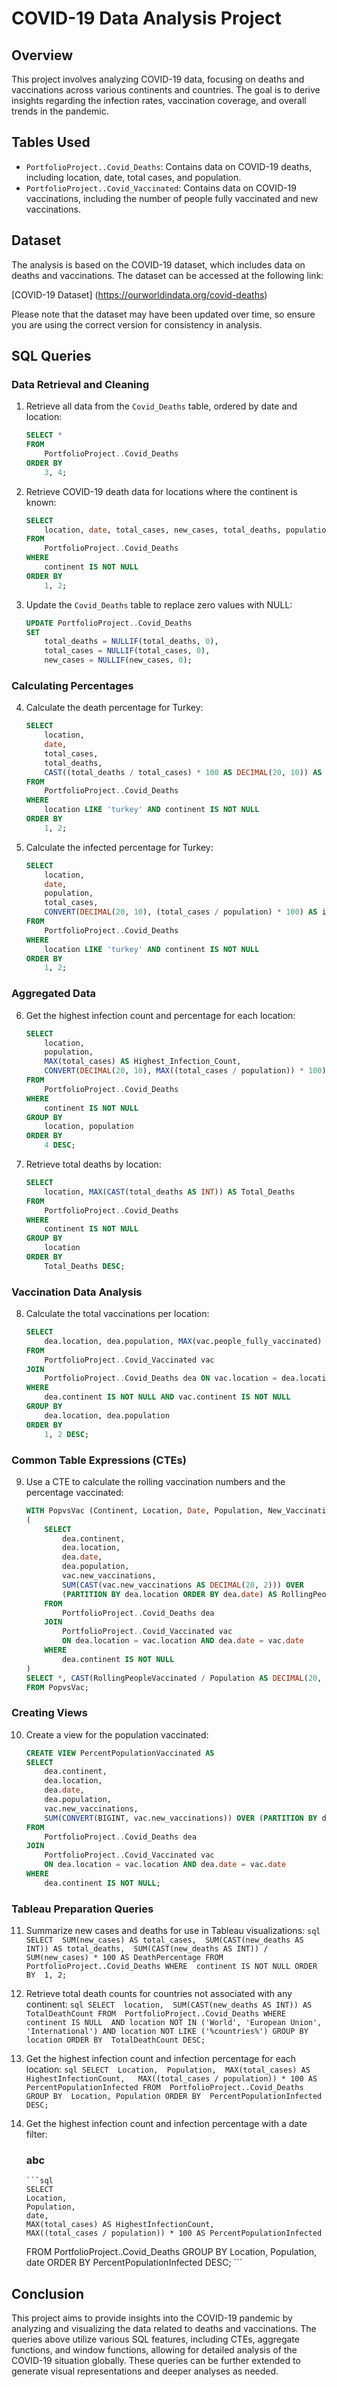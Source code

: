 # COVID-19 Data Analysis Project

## Overview

This project involves analyzing COVID-19 data, focusing on deaths and vaccinations across various continents and countries. The goal is to derive insights regarding the infection rates, vaccination coverage, and overall trends in the pandemic.

## Tables Used

- `PortfolioProject..Covid_Deaths`: Contains data on COVID-19 deaths, including location, date, total cases, and population.
- `PortfolioProject..Covid_Vaccinated`: Contains data on COVID-19 vaccinations, including the number of people fully vaccinated and new vaccinations.

## Dataset

The analysis is based on the COVID-19 dataset, which includes data on deaths and vaccinations. The dataset can be accessed at the following link:

[COVID-19 Dataset] (https://ourworldindata.org/covid-deaths)

Please note that the dataset may have been updated over time, so ensure you are using the correct version for consistency in analysis.


## SQL Queries

### Data Retrieval and Cleaning

1. Retrieve all data from the `Covid_Deaths` table, ordered by date and location:
    ```sql
    SELECT *
    FROM 
        PortfolioProject..Covid_Deaths
    ORDER BY
        3, 4;
    ```

2. Retrieve COVID-19 death data for locations where the continent is known:
    ```sql
    SELECT
        location, date, total_cases, new_cases, total_deaths, population
    FROM
        PortfolioProject..Covid_Deaths
    WHERE
        continent IS NOT NULL
    ORDER BY 
        1, 2;
    ```

3. Update the `Covid_Deaths` table to replace zero values with NULL:
    ```sql
    UPDATE PortfolioProject..Covid_Deaths
    SET 
        total_deaths = NULLIF(total_deaths, 0),
        total_cases = NULLIF(total_cases, 0),
        new_cases = NULLIF(new_cases, 0);
    ```

### Calculating Percentages

4. Calculate the death percentage for Turkey:
    ```sql
    SELECT 
        location, 
        date, 
        total_cases, 
        total_deaths, 
        CAST((total_deaths / total_cases) * 100 AS DECIMAL(20, 10)) AS death_percentage
    FROM 
        PortfolioProject..Covid_Deaths
    WHERE 
        location LIKE 'turkey' AND continent IS NOT NULL
    ORDER BY 
        1, 2;
    ```

5. Calculate the infected percentage for Turkey:
    ```sql
    SELECT 
        location, 
        date, 
        population, 
        total_cases, 
        CONVERT(DECIMAL(20, 10), (total_cases / population) * 100) AS infected_percentage
    FROM 
        PortfolioProject..Covid_Deaths
    WHERE 
        location LIKE 'turkey' AND continent IS NOT NULL
    ORDER BY 
        1, 2;
    ```

### Aggregated Data

6. Get the highest infection count and percentage for each location:
    ```sql
    SELECT 
        location, 
        population, 
        MAX(total_cases) AS Highest_Infection_Count, 
        CONVERT(DECIMAL(20, 10), MAX((total_cases / population)) * 100) AS infected_percentage
    FROM 
        PortfolioProject..Covid_Deaths
    WHERE 
        continent IS NOT NULL
    GROUP BY
        location, population
    ORDER BY 
        4 DESC;
    ```

7. Retrieve total deaths by location:
    ```sql
    SELECT
        location, MAX(CAST(total_deaths AS INT)) AS Total_Deaths
    FROM
        PortfolioProject..Covid_Deaths
    WHERE 
        continent IS NOT NULL
    GROUP BY
        location
    ORDER BY
        Total_Deaths DESC;
    ```

### Vaccination Data Analysis

8. Calculate the total vaccinations per location:
    ```sql
    SELECT
        dea.location, dea.population, MAX(vac.people_fully_vaccinated) AS Total_Vaccinated
    FROM
        PortfolioProject..Covid_Vaccinated vac
    JOIN 
        PortfolioProject..Covid_Deaths dea ON vac.location = dea.location AND vac.date = dea.date
    WHERE 
        dea.continent IS NOT NULL AND vac.continent IS NOT NULL
    GROUP BY 
        dea.location, dea.population
    ORDER BY 
        1, 2 DESC;
    ```

### Common Table Expressions (CTEs)

9. Use a CTE to calculate the rolling vaccination numbers and the percentage vaccinated:
    ```sql
    WITH PopvsVac (Continent, Location, Date, Population, New_Vaccinations, RollingPeopleVaccinated) AS
    (
        SELECT
            dea.continent,
            dea.location,
            dea.date,
            dea.population,
            vac.new_vaccinations,
            SUM(CAST(vac.new_vaccinations AS DECIMAL(20, 2))) OVER
            (PARTITION BY dea.location ORDER BY dea.date) AS RollingPeopleVaccinated
        FROM
            PortfolioProject..Covid_Deaths dea
        JOIN
            PortfolioProject..Covid_Vaccinated vac
            ON dea.location = vac.location AND dea.date = vac.date
        WHERE 
            dea.continent IS NOT NULL
    )
    SELECT *, CAST(RollingPeopleVaccinated / Population AS DECIMAL(20, 10)) * 100 AS PercentageVaccinated 
    FROM PopvsVac;
    ```

### Creating Views

10. Create a view for the population vaccinated:
    ```sql
    CREATE VIEW PercentPopulationVaccinated AS 
    SELECT
        dea.continent, 
        dea.location, 
        dea.date, 
        dea.population, 
        vac.new_vaccinations,
        SUM(CONVERT(BIGINT, vac.new_vaccinations)) OVER (PARTITION BY dea.location ORDER BY dea.date) AS RollingPeopleVaccinated
    FROM
        PortfolioProject..Covid_Deaths dea
    JOIN
        PortfolioProject..Covid_Vaccinated vac
        ON dea.location = vac.location AND dea.date = vac.date
    WHERE
        dea.continent IS NOT NULL;
    ```

### Tableau Preparation Queries

11. Summarize new cases and deaths for use in Tableau visualizations:
        ```sql
        SELECT 
        SUM(new_cases) AS total_cases, 
        SUM(CAST(new_deaths AS INT)) AS total_deaths, 
        SUM(CAST(new_deaths AS INT)) / SUM(new_cases) * 100 AS DeathPercentage
    FROM 
        PortfolioProject..Covid_Deaths
    WHERE 
        continent IS NOT NULL
    ORDER BY 
        1, 2;
        ```
    
12. Retrieve total death counts for countries not associated with any continent:
        ```sql
        SELECT 
        location, 
        SUM(CAST(new_deaths AS INT)) AS TotalDeathCount
    FROM 
        PortfolioProject..Covid_Deaths
    WHERE 
        continent IS NULL 
        AND location NOT IN ('World', 'European Union', 'International')
        AND location NOT LIKE ('%countries%')
    GROUP BY 
        location
    ORDER BY 
        TotalDeathCount DESC;
        ```
13. Get the highest infection count and infection percentage for each location:
        ```sql
        SELECT 
        Location, 
        Population, 
        MAX(total_cases) AS HighestInfectionCount,  
        MAX((total_cases / population)) * 100 AS PercentPopulationInfected
    FROM 
        PortfolioProject..Covid_Deaths
    GROUP BY 
        Location, Population
    ORDER BY 
        PercentPopulationInfected DESC;
        ```

14. Get the highest infection count and infection percentage with a date filter:
    ### abc
        ```sql
        SELECT 
        Location, 
        Population, 
        date, 
        MAX(total_cases) AS HighestInfectionCount,  
        MAX((total_cases / population)) * 100 AS PercentPopulationInfected
    FROM 
        PortfolioProject..Covid_Deaths
    GROUP BY 
        Location, Population, date
    ORDER BY 
        PercentPopulationInfected DESC;
        ```
    
## Conclusion

This project aims to provide insights into the COVID-19 pandemic by analyzing and visualizing the data related to deaths and vaccinations. The queries above utilize various SQL features, including CTEs, aggregate functions, and window functions, allowing for detailed analysis of the COVID-19 situation globally. These queries can be further extended to generate visual representations and deeper analyses as needed.
